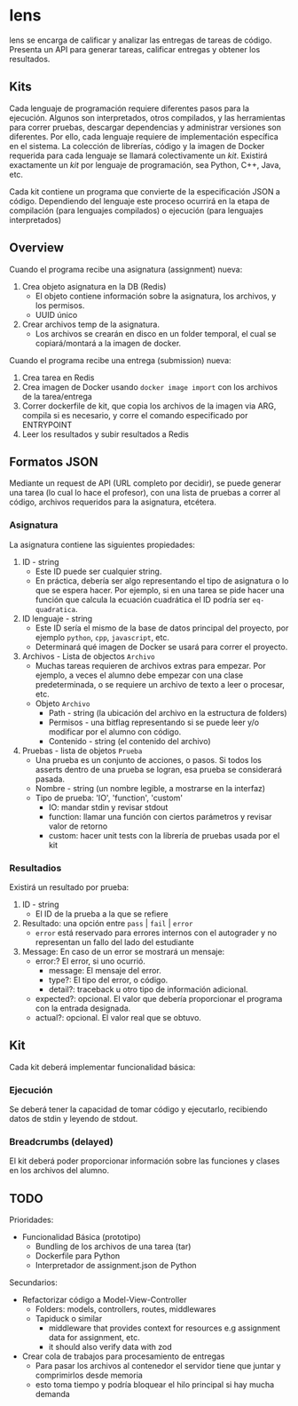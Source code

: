 # lens

lens se encarga de calificar y analizar las entregas de tareas de código. Presenta un API para generar tareas, calificar entregas y obtener los resultados.

## Kits
Cada lenguaje de programación requiere diferentes pasos para la ejecución. Algunos son interpretados, otros compilados, y las herramientas para correr pruebas, descargar dependencias y administrar versiones son diferentes. Por ello, cada lenguaje requiere de implementación específica en el sistema. La colección de librerías, código y la imagen de Docker requerida para cada lenguaje se llamará colectivamente un *kit*. Existirá exactamente un *kit* por lenguaje de programación, sea Python, C++, Java, etc.

Cada kit contiene un programa que convierte de la especificación JSON a código. Dependiendo del lenguaje
este proceso ocurrirá en la etapa de compilación (para lenguajes compilados) o ejecución (para lenguajes interpretados)

## Overview
Cuando el programa recibe una asignatura (assignment) nueva:
1. Crea objeto asignatura en la DB (Redis)
    - El objeto contiene información sobre la asignatura, los archivos, y los permisos.
    - UUID único
2. Crear archivos temp de la asignatura.
    - Los archivos se crearán en disco en un folder temporal, el cual se copiará/montará a la imagen de docker.

Cuando el programa recibe una entrega (submission) nueva:
1. Crea tarea en Redis
2. Crea imagen de Docker usando `docker image import` con los archivos de la tarea/entrega
3. Correr dockerfile de kit, que copia los archivos de la imagen via ARG, compila si es necesario, y corre el comando especificado por ENTRYPOINT
4. Leer los resultados y subir resultados a Redis

## Formatos JSON
Mediante un request de API (URL completo por decidir), se puede generar una tarea (lo cual lo hace el profesor), con una lista de pruebas a correr al código, archivos requeridos para la asignatura, etcétera.
### Asignatura
La asignatura contiene las siguientes propiedades:
1. ID - string
    - Este ID puede ser cualquier string.
    - En práctica, debería ser algo representando el tipo de asignatura o lo que se espera hacer. Por ejemplo, si en una tarea se pide hacer una función que calcula la ecuación cuadrática el ID podría ser `eq-quadratica`.
2. ID lenguaje - string
    - Este ID sería el mismo de la base de datos principal del proyecto, por ejemplo `python`, `cpp`, `javascript`, etc.
    - Determinará qué imagen de Docker se usará para correr el proyecto.
3. Archivos - Lista de objectos `Archivo`
    - Muchas tareas requieren de archivos extras para empezar. Por ejemplo, a veces el alumno debe empezar con una clase predeterminada, o se requiere un archivo de texto a leer o procesar, etc.
    - Objeto `Archivo`
        - Path - string (la ubicación del archivo en la estructura de folders)
        - Permisos - una bitflag representando si se puede leer y/o modificar por el alumno con código.
        - Contenido - string (el contenido del archivo)
4. Pruebas - lista de objetos `Prueba`
    - Una prueba es un conjunto de acciones, o pasos. Si todos los asserts dentro de una prueba se logran, esa prueba se considerará pasada.
    - Nombre - string (un nombre legible, a mostrarse en la interfaz)
    - Tipo de prueba: 'IO', 'function', 'custom'
        - IO: mandar stdin y revisar stdout
        - function: llamar una función con ciertos parámetros y revisar valor de retorno
        - custom: hacer unit tests con la librería de pruebas usada por el kit

### Resultadios
Existirá un resultado por prueba:
1. ID - string
    - El ID de la prueba a la que se refiere
2. Resultado: una opción entre `pass` | `fail` | `error`
    - `error` está reservado para errores internos con el autograder y no representan un fallo del lado del estudiante
3. Message: En caso de un error se mostrará un mensaje:
    - error:? El error, si uno ocurrió.
        - message: El mensaje del error.
        - type?: El tipo del error, o código.
        - detail?: traceback u otro tipo de información adicional.
    - expected?: opcional. El valor que debería proporcionar el programa con la entrada designada.
    - actual?: opcional. El valor real que se obtuvo.

## Kit
Cada kit deberá implementar funcionalidad básica:
### Ejecución
Se deberá tener la capacidad de tomar código y ejecutarlo, recibiendo datos de stdin y leyendo de stdout.

### Breadcrumbs (delayed)
El kit deberá poder proporcionar información sobre las funciones y clases en los archivos del alumno.


## TODO

Prioridades:
- Funcionalidad Básica (prototipo)
    - Bundling de los archivos de una tarea (tar)
    - Dockerfile para Python
    - Interpretador de assignment.json de Python

Secundarios:
- Refactorizar código a Model-View-Controller
    - Folders: models, controllers, routes, middlewares
    - Tapiduck o similar
        - middleware that provides context for resources e.g assignment data for assignment, etc.
        - it should also verify data with zod
- Crear cola de trabajos para procesamiento de entregas
    - Para pasar los archivos al contenedor el servidor tiene que juntar y comprimirlos desde memoria
    - esto toma tiempo y podría bloquear el hilo principal si hay mucha demanda

